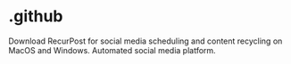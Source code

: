 # .github
Download RecurPost for social media scheduling and content recycling on MacOS and Windows. Automated social media platform.
